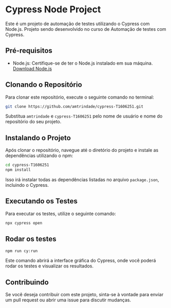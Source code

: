 # Cypress Node Project

Este é um projeto de automação de testes utilizando o Cypress com Node.js. Projeto sendo desenvolvido no curso de Automação de testes com Cypress.

## Pré-requisitos

- Node.js: Certifique-se de ter o Node.js instalado em sua máquina. [Download Node.js](https://nodejs.org/)

## Clonando o Repositório

Para clonar este repositório, execute o seguinte comando no terminal:

```bash
git clone https://github.com/amtrindade/cypress-T1606251.git
```

Substitua `amtrindade` e `cypress-T1606251` pelo nome de usuário e nome do repositório do seu projeto.

## Instalando o Projeto

Após clonar o repositório, navegue até o diretório do projeto e instale as dependências utilizando o npm:

```bash
cd cypress-T1606251
npm install
```

Isso irá instalar todas as dependências listadas no arquivo `package.json`, incluindo o Cypress.

## Executando os Testes

Para executar os testes, utilize o seguinte comando:

```bash
npx cypress open
```

## Rodar os testes 

```bash
npm run cy:run
```


Este comando abrirá a interface gráfica do Cypress, onde você poderá rodar os testes e visualizar os resultados.

## Contribuindo

Se você deseja contribuir com este projeto, sinta-se à vontade para enviar um pull request ou abrir uma issue para discutir mudanças.

